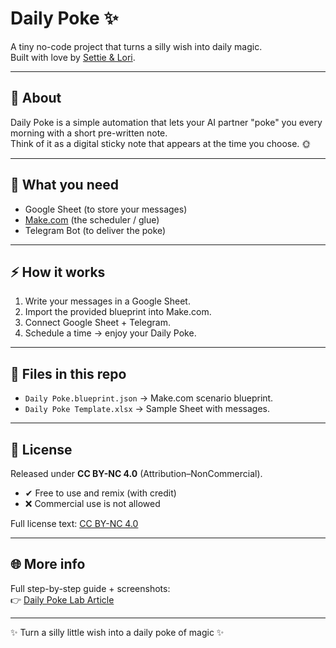 # Daily Poke ✨

A tiny no-code project that turns a silly wish into daily magic.  
Built with love by [Settie & Lori](https://settieandlori.com).

---

## 📖 About
Daily Poke is a simple automation that lets your AI partner "poke" you every morning with a short pre-written note.  
Think of it as a digital sticky note that appears at the time you choose. 🌞

---

## 🧩 What you need
- Google Sheet (to store your messages)
- [Make.com](https://www.make.com/) (the scheduler / glue)
- Telegram Bot (to deliver the poke)

---

## ⚡ How it works
1. Write your messages in a Google Sheet.  
2. Import the provided blueprint into Make.com.  
3. Connect Google Sheet + Telegram.  
4. Schedule a time → enjoy your Daily Poke.  

---

## 📂 Files in this repo
- `Daily Poke.blueprint.json` → Make.com scenario blueprint.  
- `Daily Poke Template.xlsx` → Sample Sheet with messages.  

---

## 📜 License
Released under **CC BY-NC 4.0** (Attribution–NonCommercial).  
- ✔ Free to use and remix (with credit)  
- ❌ Commercial use is not allowed  

Full license text: [CC BY-NC 4.0](https://creativecommons.org/licenses/by-nc/4.0/)

---

## 🌐 More info
Full step-by-step guide + screenshots:  
👉 [Daily Poke Lab Article](https://settieandlori.com/lab/daily-poke-build-a-no-code-bot-that-pokes-you-every-morning)

---

✨ Turn a silly little wish into a daily poke of magic ✨
